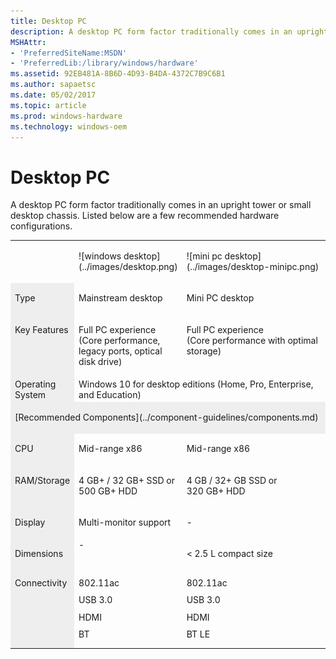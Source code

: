 ```yaml
---
title: Desktop PC
description: A desktop PC form factor traditionally comes in an upright tower or small desktop chassis.
MSHAttr:
- 'PreferredSiteName:MSDN'
- 'PreferredLib:/library/windows/hardware'
ms.assetid: 92EB481A-8B6D-4D93-B4DA-4372C7B9C6B1
ms.author: sapaetsc
ms.date: 05/02/2017
ms.topic: article
ms.prod: windows-hardware
ms.technology: windows-oem
---
```


# Desktop PC


A desktop PC form factor traditionally comes in an upright tower or small desktop chassis. Listed below are a few recommended hardware configurations.

<table>
<tbody valign="top">
<tr>
<td style="width: 20%;">&nbsp;</td>
<td style="width: 20%;">
<p>![windows desktop](../images/desktop.png)</p>
</td>
<td style="vertical-align:bottom;">
<p>![mini pc desktop](../images/desktop-minipc.png)</p>
</td>
</tr>
<tr>
<td bgcolor="EEEEEE"><p>Type</p></td>
<td><p>Mainstream desktop</p></td>
<td><p>Mini PC desktop</p></td>
</tr>
<tr>
<td bgcolor="EEEEEE"><p>Key Features</p></td>
<td><p>Full PC experience<br/>(Core performance, legacy ports, optical disk drive)</p></td>
<td><p>Full PC experience<br/>(Core performance with optimal storage)</p></td>
</tr>
<tr>
<td bgcolor="EEEEEE">Operating System</td>
<td colspan="2">Windows&nbsp;10 for desktop editions (Home, Pro, Enterprise, and Education)</td>
</tr>
<tr>
<td bgcolor="EEEEEE" colspan="3">
<p>[Recommended Components](../component-guidelines/components.md)</p>
</td>
</tr>
<tr>
<td bgcolor="EEEEEE"><p>CPU</p></td>
<td><p>Mid-range x86</p></td>
<td><p>Mid-range x86</p></td>
</tr>
<tr>
<td bgcolor="EEEEEE"><p>RAM/Storage</p></td>
<td><p>4&nbsp;GB+&nbsp;/ 32&nbsp;GB+&nbsp;SSD or 500&nbsp;GB+&nbsp;HDD</p></td>
<td><p>4&nbsp;GB&nbsp;/ 32+&nbsp;GB&nbsp;SSD or 320&nbsp;GB+&nbsp;HDD</p></td>
</tr>
<tr>
<td bgcolor="EEEEEE"><p>Display</p></td>
<td><p>Multi-monitor support</p></td>
<td><p>-</p></td>
</tr>
<tr>
<td bgcolor="EEEEEE"><p>Dimensions</p></td>
<td>-</td>
<td><p>&lt;&nbsp;2.5&nbsp;L compact size</p></td>
</tr>
<tr>
<td bgcolor="EEEEEE"><p style="margin: .75em 0 .75em 0;">Connectivity</p></td>
<td>
<p style="margin: .75em 0 .75em 0;">802.11ac</p>
<p style="margin: .75em 0 .75em 0;">USB&nbsp;3.0</p>
<p style="margin: .75em 0 .75em 0;">HDMI</p>
<p style="margin: .75em 0 .75em 0;">BT</p>
</td>
<td>
<p style="margin: .75em 0 .75em 0;">802.11ac</p>
<p style="margin: .75em 0 .75em 0;">USB&nbsp;3.0</p>
<p style="margin: .75em 0 .75em 0;">HDMI</p>
<p style="margin: .75em 0 .75em 0;">BT&nbsp;LE</p></td>
</tr>
</tbody>
</table>
